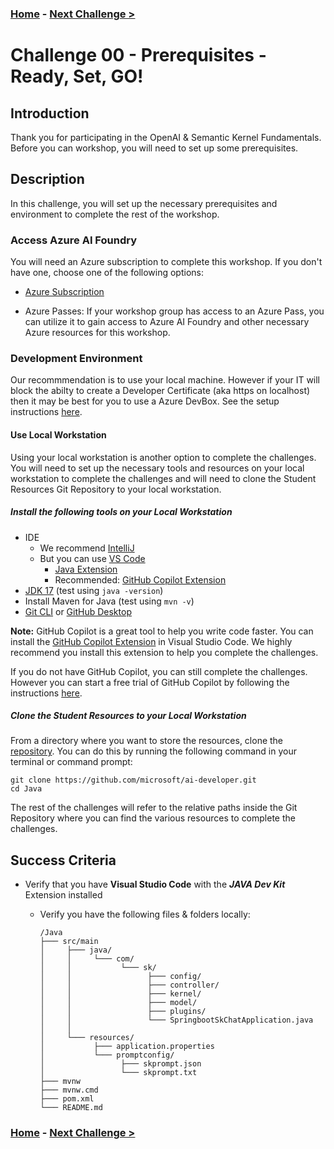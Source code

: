 ### **[Home](../README.md)** - [Next Challenge >](./Challenge-01.md)

# Challenge 00 - Prerequisites - Ready, Set, GO!

## Introduction

Thank you for participating in the OpenAI & Semantic Kernel Fundamentals. Before you can workshop, you will need to set up some prerequisites.

## Description

In this challenge, you will set up the necessary prerequisites and environment to complete the rest of the workshop.

### Access Azure AI Foundry

You will need an Azure subscription to complete this workshop. If you don't have one, choose one of the following options:

- [Azure Subscription](https://azure.microsoft.com/en-us/free/)

- Azure Passes: If your workshop group has access to an Azure Pass, you can utilize it to gain access to Azure AI Foundry and other necessary Azure resources for this workshop. 

### Development Environment


Our recommmendation is to use your local machine. However if your IT will block the abilty to create a Developer Certificate (aka https on localhost) then it may be best for you to use a Azure DevBox. See the setup instructions [here](./Resources/Supporting%20Challenges/Challenge-00-DevBox.md).

#### Use Local Workstation

Using your local workstation is another option to complete the challenges. You will need to set up the necessary tools and resources on your local workstation to complete the challenges and will need to clone the Student Resources Git Repository to your local workstation.

##### Install the following tools on your Local Workstation

- IDE
  - We recommend [IntelliJ](https://www.jetbrains.com/idea/download/?section=windows)
  - But you can use [VS Code](https://code.visualstudio.com/download)
    - [Java Extension](https://marketplace.visualstudio.com/items?itemName=Oracle.oracle-java)
    - Recommended: [GitHub Copilot Extension](https://marketplace.visualstudio.com/items?itemName=GitHub.copilot)
- [JDK 17](https://www.oracle.com/java/technologies/javase/jdk17-archive-downloads.html) (test using `java -version`)
- Install Maven for Java (test using `mvn -v`)
- [Git CLI](https://git-scm.com/downloads) or [GitHub Desktop](https://github.com/apps/desktop)

**Note:** GitHub Copilot is a great tool to help you write code faster. You can install the [GitHub Copilot Extension](https://marketplace.visualstudio.com/items?itemName=GitHub.copilot) in Visual Studio Code. We highly recommend you install this extension to help you complete the challenges.

If you do not have GitHub Copilot, you can still complete the challenges. However you can start a free trial of GitHub Copilot by following the instructions [here](https://github.com/features/copilot?ef_id=_k_fdbe5318644f1533620435c241c3e251_k_&OCID=AIDcmmb150vbv1_SEM__k_fdbe5318644f1533620435c241c3e251_k_&msclkid=fdbe5318644f1533620435c241c3e251).

##### Clone the Student Resources to your Local Workstation

From a directory where you want to store the resources, clone the [repository](https://github.com/microsoft/ai-developer). You can do this by running the following command in your terminal or command prompt:

  ```console
  git clone https://github.com/microsoft/ai-developer.git
  cd Java
  ```

The rest of the challenges will refer to the relative paths inside the Git Repository where you can find the various resources to complete the challenges.

## Success Criteria

- Verify that you have **Visual Studio Code** with the ***JAVA Dev Kit*** Extension installed 
  - Verify you have the following files & folders locally:

    ```text
    /Java
    ├─── src/main
    │     ├─── java/
    │     │     └─── com/
    │     │           └─── sk/
    │     │                 ├─── config/
    │     │                 ├─── controller/
    │     │                 ├─── kernel/
    │     │                 ├─── model/  
    │     │                 ├─── plugins/
    │     │                 └─── SpringbootSkChatApplication.java
    │     │                 
    │     └─── resources/
    │           ├─── application.properties
    │           └─── promptconfig/
    │                 ├─── skprompt.json    
    │                 └─── skprompt.txt
    ├─── mvnw
    ├─── mvnw.cmd
    ├─── pom.xml
    └─── README.md      
    ```

### **[Home](../README.md)** - [Next Challenge >](./Challenge-01.md)
